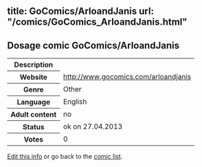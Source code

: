 title: GoComics/ArloandJanis
url: "/comics/GoComics_ArloandJanis.html"
---
Dosage comic GoComics/ArloandJanis
-----------------------------------------

<p id="msg"></p>
<script type="text/javascript">
if (window.location.search === '?edit_info_mail=sent_ok') {
  var elem = document.getElementById("msg");
  elem.innerHTML = 'Edited information sucessfully sent.';
  elem.className = 'ok';
}
</script>
<table class="comicinfo">
<tr>
<th>Description</th><td></td>
</tr>
<tr>
<th>Website</th><td><a href="http://www.gocomics.com/arloandjanis">http://www.gocomics.com/arloandjanis</a></td>
</tr>
<tr>
<th>Genre</th><td>Other</td>
</tr>
<tr>
<th>Language</th><td>English</td>
</tr>
<tr>
<th>Adult content</th><td>no</td>
</tr>
<tr>
<th>Status</th><td>ok on 27.04.2013</td>
</tr>
<tr>
<th>Votes</th><td>0</td>
</tr>
</table>

[Edit this info](GoComics_ArloandJanis_edit.html) or go back to the [comic list](../comic-index.html).
